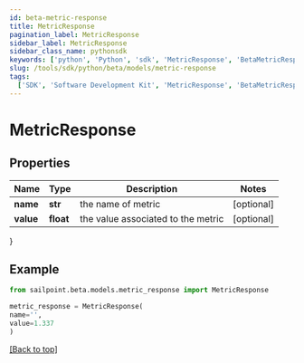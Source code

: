 ```yaml
---
id: beta-metric-response
title: MetricResponse
pagination_label: MetricResponse
sidebar_label: MetricResponse
sidebar_class_name: pythonsdk
keywords: ['python', 'Python', 'sdk', 'MetricResponse', 'BetaMetricResponse']
slug: /tools/sdk/python/beta/models/metric-response
tags:
  ['SDK', 'Software Development Kit', 'MetricResponse', 'BetaMetricResponse']
---
```


# MetricResponse

## Properties

| Name      | Type      | Description                        | Notes      |
| --------- | --------- | ---------------------------------- | ---------- |
| **name**  | **str**   | the name of metric                 | [optional] |
| **value** | **float** | the value associated to the metric | [optional] |

}

## Example

```python
from sailpoint.beta.models.metric_response import MetricResponse

metric_response = MetricResponse(
name='',
value=1.337
)

```

[[Back to top]](#)

